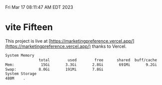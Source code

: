 Fri Mar 17 08:11:47 AM EDT 2023

# vite Fifteen


This project is live at [https://marketingpreference.vercel.app/](https://marketingpreference.vercel.app/) thanks to Vercel.

```bash
System Memory
               total        used        free      shared  buff/cache   available
Mem:            15Gi       3.3Gi       2.8Gi       691Mi       9.2Gi        10Gi
Swap:          8.0Gi       191Mi       7.8Gi
System Storage
480M	.
```
